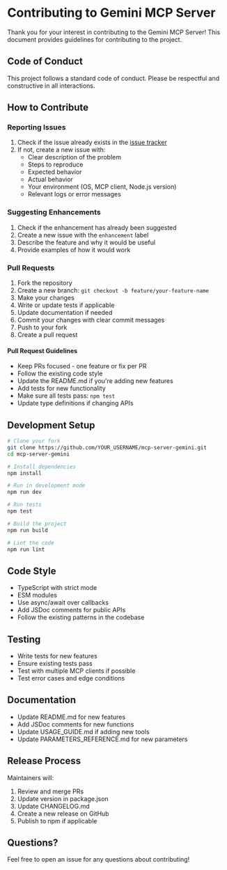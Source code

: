 # Contributing to Gemini MCP Server

Thank you for your interest in contributing to the Gemini MCP Server! This document provides guidelines for contributing to the project.

## Code of Conduct

This project follows a standard code of conduct. Please be respectful and constructive in all interactions.

## How to Contribute

### Reporting Issues

1. Check if the issue already exists in the [issue tracker](https://github.com/aliargun/mcp-server-gemini/issues)
2. If not, create a new issue with:
   - Clear description of the problem
   - Steps to reproduce
   - Expected behavior
   - Actual behavior
   - Your environment (OS, MCP client, Node.js version)
   - Relevant logs or error messages

### Suggesting Enhancements

1. Check if the enhancement has already been suggested
2. Create a new issue with the `enhancement` label
3. Describe the feature and why it would be useful
4. Provide examples of how it would work

### Pull Requests

1. Fork the repository
2. Create a new branch: `git checkout -b feature/your-feature-name`
3. Make your changes
4. Write or update tests if applicable
5. Update documentation if needed
6. Commit your changes with clear commit messages
7. Push to your fork
8. Create a pull request

#### Pull Request Guidelines

- Keep PRs focused - one feature or fix per PR
- Follow the existing code style
- Update the README.md if you're adding new features
- Add tests for new functionality
- Make sure all tests pass: `npm test`
- Update type definitions if changing APIs

## Development Setup

```bash
# Clone your fork
git clone https://github.com/YOUR_USERNAME/mcp-server-gemini.git
cd mcp-server-gemini

# Install dependencies
npm install

# Run in development mode
npm run dev

# Run tests
npm test

# Build the project
npm run build

# Lint the code
npm run lint
```

## Code Style

- TypeScript with strict mode
- ESM modules
- Use async/await over callbacks
- Add JSDoc comments for public APIs
- Follow the existing patterns in the codebase

## Testing

- Write tests for new features
- Ensure existing tests pass
- Test with multiple MCP clients if possible
- Test error cases and edge conditions

## Documentation

- Update README.md for new features
- Add JSDoc comments for new functions
- Update USAGE_GUIDE.md if adding new tools
- Update PARAMETERS_REFERENCE.md for new parameters

## Release Process

Maintainers will:
1. Review and merge PRs
2. Update version in package.json
3. Update CHANGELOG.md
4. Create a new release on GitHub
5. Publish to npm if applicable

## Questions?

Feel free to open an issue for any questions about contributing!